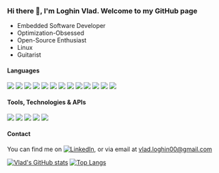 ### Hi there 👋, I'm Loghin Vlad. Welcome to my GitHub page

* Embedded Software Developer
* Optimization-Obsessed
* Open-Source Enthusiast
* Linux
* Guitarist


#### Languages

![](https://img.shields.io/badge/C++-c++11,%20c++14,%20c++17,%20c++20-informational?style=flat&logo=c%2B%2B&logoColor=4d78c4&labelColor=dbdbdb)
![](https://img.shields.io/badge/C-c99,%20c11-informational?style=flat&logo=c&logoColor=001c96&labelColor=dbdbdb)
![](https://img.shields.io/badge/CMake-3.17-informational?style=flat&logo=cmake&logoColor=darkgreen&labelColor=dbdbdb)
![](https://img.shields.io/badge/Java-jdk15-informational?style=flat&logo=java&logoColor=c76d00&labelColor=dbdbdb)
![](https://img.shields.io/badge/PHP-7,%208-informational?style=flat&logo=php&logoColor=7547ba&labelColor=dbdbdb)
![](https://img.shields.io/badge/SQL-MariaDB/MySQL,%20OracleSQL,%20SQLite3-informational?style=flat&logo=mariadb&logoColor=blue&labelColor=dbdbdb)
![](https://img.shields.io/badge/python-2.7,3.6,3.8-informational?style=flat&logo=python&logoColor=0d4503&labelColor=dbdbdb)
![](https://img.shields.io/badge/C%23-informational?style=flat&logo=.NET&logoColor=0d4503&labelColor=dbdbdb)
![](https://img.shields.io/badge/html-5-informational?style=flat&logo=html5&logoColor=fc8c03&labelColor=dbdbdb)
![](https://img.shields.io/badge/css-3-informational?style=flat&logo=css3&logoColor=blue&labelColor=dbdbdb)
![](https://img.shields.io/badge/JavaScript-informational?style=flat&logo=javascript&logoColor=orange&color=dbdbdb)
![](https://img.shields.io/badge/TypeScript-informational?style=flat&logo=typescript&logoColor=darkblue&color=dbdbdb)
![](https://img.shields.io/badge/NodeJS-informational?style=flat&logo=node.js&logoColor=orange&color=dbdbdb)

#### Tools, Technologies & APIs

![](https://img.shields.io/badge/Vulkan%20API-1.2.170-informational?style=flat&logo=vulkan&logoColor=red&labelColor=dbdbdb)
![](https://img.shields.io/badge/OpenGL-3.3,%204.5%20Core/ES-informational?style=flat&logo=opengl&logoColor=red&labelColor=dbdbdb)
![](https://img.shields.io/badge/Qt-5.15,%206.0,%206.1%20%20c++/pySide2-informational?style=flat&logo=qt&logoColor=green&labelColor=dbdbdb)
![](https://img.shields.io/badge/git-2.3-informational?style=flat&logo=git&logoColor=orange&labelColor=dbdbdb)
![](https://img.shields.io/badge/Jira-informational?style=flat&logo=atlassian&logoColor=blue&labelColor=dbdbdb)


#### Contact

You can find me on [![LinkedIn][1.2]][1], or via email at vlad.loghin00@gmail.com

[1]: https://www.linkedin.com/in/vlad-andrei-loghin-bb69b2151/
[1.2]: https://raw.githubusercontent.com/MartinHeinz/MartinHeinz/master/linkedin-3-16.png

[![Vlad's GitHub stats](https://github-readme-stats.vercel.app/api?username=LoghinVladDev&count_private=true&show_icons=true&theme=dark)](https://github.com/anuraghazra/github-readme-stats)
[![Top Langs](https://github-readme-stats.vercel.app/api/top-langs/?username=LoghinVladDev&langs_count=6&layout=compact&theme=dark&exclude_repo=AR_DR_IMR_LPN)](https://github.com/anuraghazra/github-readme-stats)

<!--
**LoghinVladDev/LoghinVladDev** is a ✨ _special_ ✨ repository because its `README.md` (this file) appears on your GitHub profile.

Here are some ideas to get you started:

- 🔭 I’m currently working on ...
- 🌱 I’m currently learning ...
- 👯 I’m looking to collaborate on ...
- 🤔 I’m looking for help with ...
- 💬 Ask me about ...
- 📫 How to reach me: ...
- 😄 Pronouns: ...
- ⚡ Fun fact: ...
-->
